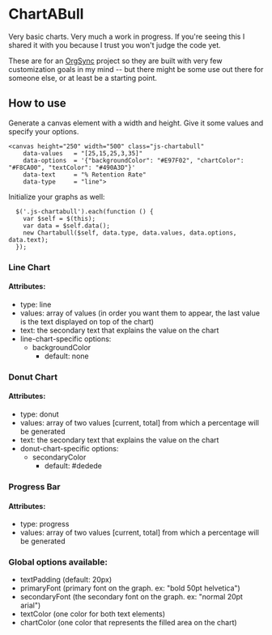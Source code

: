 ChartABull
==========

Very basic charts. Very much a work in progress. If you're seeing this I shared it with you because I trust you won't judge the code yet.

These are for an [OrgSync](http://www.github.com/orgsync) project so they are built with very few customization goals in my mind -- but there might be some use out there for someone else, or at least be a starting point.

## How to use

Generate a canvas element with a width and height. Give it some values and specify your options.

```
<canvas height="250" width="500" class="js-chartabull"
    data-values   = "[25,15,25,3,35]"
    data-options  = '{"backgroundColor": "#E97F02", "chartColor": "#F8CA00", "textColor": "#490A3D"}'
    data-text     = "% Retention Rate"
    data-type     = "line">
```

Initialize your graphs as well:

```
  $('.js-chartabull').each(function () {
    var $self = $(this);
    var data = $self.data();
    new Chartabull($self, data.type, data.values, data.options, data.text);
  });
```

### Line Chart

#### Attributes:
- type: line
- values: array of values (in order you want them to appear, the last value is the text displayed on top of the chart)
- text: the secondary text that explains the value on the chart
- line-chart-specific options:
  - backgroundColor
    - default: none

### Donut Chart

#### Attributes:
- type: donut
- values: array of two values [current, total] from which a percentage will be generated
- text: the secondary text that explains the value on the chart
- donut-chart-specific options:
  - secondaryColor
    - default: #dedede

### Progress Bar

#### Attributes:
- type: progress
- values: array of two values [current, total] from which a percentage will be generated

### Global options available:
  - textPadding (default: 20px)
  - primaryFont (primary font on the graph. ex: "bold 50pt helvetica")
  - secondaryFont (the secondary font on the graph. ex: "normal 20pt arial")
  - textColor (one color for both text elements)
  - chartColor (one color that represents the filled area on the chart)

